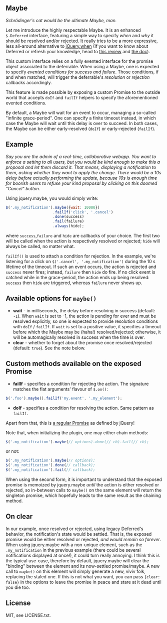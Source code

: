 ## Maybe

*Schrödinger's cat would be the ultimate Maybe, man.*

Let me introduce the highly respectable Maybe. It is an enhanced `$.Deferred` interface, featuring a simple way to specify *when* and *why* it should be resolved and/or rejected. It really tries to be a more expressive, less all-around alternative to [jQuery.when](http://api.jquery.com/jQuery.when/) (If you want to know about Deferred or refresh your knowledge, head to [this review](http://eng.wealthfront.com/2012/12/jquerydeferred-is-most-important-client.html) and [the doc](http://api.jquery.com/category/deferred-object/)).

This custom interface relies on a fully evented interface for the promise object associated to the deferrable. When using a Maybe, one is expected to specify *evented conditions for success and failure*. Those conditions, if and when matched, will trigger the deferrable's *resolution* or *rejection* callbacks accordingly.

This feature is made possible by exposing a custom Promise to the outside world that accepts `doIf` and `failIf` helpers to specify the aforementioned evented conditions.

By default, a Maybe will wait for an event to occur, managing a so-called "infinite grace-period". One can specify a finite timeout instead, in which case the Maybe will wait until this delay is over to succeed. In both cases, the Maybe can be either early-resolved (`doIf`) or early-rejected (`failIf`).

## Example

*Say you are the admin of a real-time, collaborative webapp. You want to enforce a setting to all users, but you would be kind enough to make this a proposal and let them discard it. That means, displaying a notification to them, asking whether they want to apply the change. There would be a 10s delay before actually performing the update, because 10s is enough time for boorish users to refuse your kind proposal by clicking on this doomed "Cancel" button.*

Using jquery.maybe, you would simply write:

``` js
$('.my_notification').maybe({wait: 10000})
                     .failIf('click', '.cancel')
                     .done(success)
                     .fail(failure)
                     .always(hide);
```
     
where `success`,`failure` and `hide` are callbacks of your choice. The first two will be called when the action is respectively resolved or rejected; `hide` will always be called, no matter what.

`failIf()` is used to attach a condition for rejection. In the example, we're listening for a click on `$('.cancel', '.my_notification')` during the 10 s lifetime of the timeout. If such an event occurs, the action is rejected and `success` never fires; instead, `failure` then `hide` do fire. If no click event is catched while in the grace-period, the action ends up being resolved: `success` then `hide` are triggered, whereas `failure` never shows up.

## Available options for `maybe()`

* **wait** - in milliseconds, the delay before resolving in success (default: `-1`). When `wait` is set to -1, the action is pending for ever and must be resolved explicitly, so one is expected to provide resolution conditions with `doIf` / `failIf`. If `wait` is set to a positive value, it specifies a timeout before which the Maybe may be (haha!) resolved/rejected; otherwise, it will be automagically resolved in success when the time is over.
* **clear** - whether to forget about the promise once resolved/rejected (default: `true`). See the note below.

## Custom methods available on the exposed Promise

* **failIf** - specifies a condition for rejecting the action. The signature matches the flat arguments' flavour of `$.on()`:

``` js
$('.foo').maybe().failIf('my.event', '.my_element');
```

* **doIf** - specifies a condition for resolving the action. Same pattern as `failIf`.

Apart from that, this is [a regular Promise](http://api.jquery.com/category/deferred-object/) as defined by jQuery!

Note that, when initializing the plugin, one may either chain methods:

``` js
$('.my_notification').maybe(// options).done(// cb).fail(// cb);
```

or not:

``` js
$('.my_notification').maybe(// options);
$('.my_notification').done(// callback);
$('.my_notification').fail(// callback);
```

When using the second form, it is important to understand that the exposed promise is memoized by jquery.maybe *until* the action is either resolved or rejected, so in-between calls to `maybe()` on the same element will return the singleton promise, which hopefully leads to the same result as the chaining method.

## On clear

In our example, once resolved or rejected, using legacy Deferred's behavior, the notification's state would be settled. That is, the exposed promise would be either resolved or rejected, *and would remain so forever*. When using jquery.maybe with a non-unique element, such as the `.my_notification` in the previous example (there could be several notifications displayed at once!), it could turn really annoying. I think this is the typical use-case, therefore by default, jquery.maybe will clear the "binding" between the element and its now-settled promise/maybe. A new call to `maybe()` on this element will simply generate a new, viviv folk, replacing the staled one. If this is not what you want, you can pass `{clear: false}` in the options to leave the promise in peace and stare at it dead until you die too.

## License

MIT, see LICENSE.txt.

